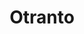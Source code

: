 ---
title: Otranto
date: 
draft: false

# descripcion
description : Aros de plata y cristal engarzado

materials: Plata 925

color: Plateado y cristal

dimensions: 2cm largo

code: 01-07-0399

type: "Aros"

categories: []

# Images
# first image will be shown in the product page
images:
  # - image: "images/path_to_image"
  # La ubicacion de las imagenes es imagenes/Aros/Aros.Cristal/01-07-0399-otranto
  - image: "./images/aros/cristal/01-07-0399-redondo-4-cristales_a.JPG"
  - image: "./images/aros/cristal/01-07-0399-redondo-4-cristales_b.JPG"
---